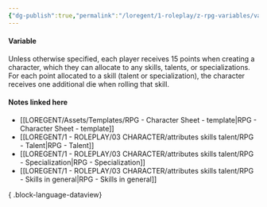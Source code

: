 ```yaml
---
{"dg-publish":true,"permalink":"/loregent/1-roleplay/z-rpg-variables/variables-points/amount-of-points/15-points/"}
---
```


#### Variable

Unless otherwise specified, each player receives 15 points when creating a character, which they can allocate to any skills, talents, or specializations. For each point allocated to a skill (talent or specialization), the character receives one additional die when rolling that skill.

#### Notes linked here

- [[LOREGENT/Assets/Templates/RPG - Character Sheet - template\|RPG - Character Sheet - template]]
- [[LOREGENT/1 - ROLEPLAY/03 CHARACTER/attributes skills talent/RPG - Talent\|RPG - Talent]]
- [[LOREGENT/1 - ROLEPLAY/03 CHARACTER/attributes skills talent/RPG - Specialization\|RPG - Specialization]]
- [[LOREGENT/1 - ROLEPLAY/03 CHARACTER/attributes skills talent/RPG - Skills in general\|RPG - Skills in general]]

{ .block-language-dataview}
